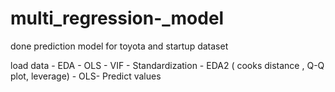 # multi_regression-_model
done prediction model for toyota and startup dataset

load data - EDA - OLS - VIF - Standardization - EDA2 ( cooks distance , Q-Q plot, leverage) - OLS- Predict values
